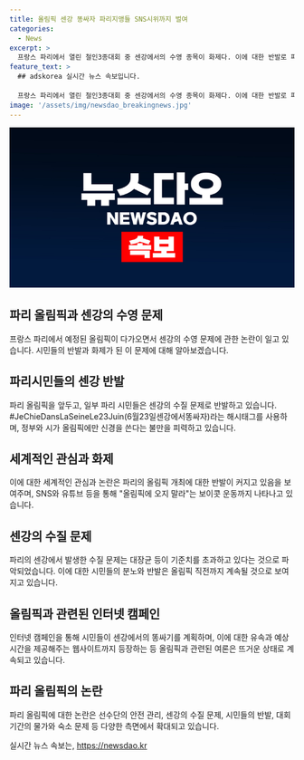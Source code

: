 ```yaml
---
title: 올림픽 센강 똥싸자 파리지앵들 SNS시위까지 벌여
categories:
  - News
excerpt: >
  프랑스 파리에서 열린 철인3종대회 중 센강에서의 수영 종목이 화제다. 이에 대한 반발로 파리 시민들이 센강에 똥을 싸자는 캠페인을 벌이고 있는데, 이는 올림픽과 센강 정화에 대한 불만으로 발생한 것이다. 올림픽을 앞둔 이 시점에서 파리 시민들의 반감은 더욱 커지고 있는데, 관광객과 행사 관계자들의 도래로 인해 발생한 물가와 숙소 문제 또한 이에 기여하고 있다. 이에 대한 시민들의 반감은 SNS와 유튜브 등을 통해 보이콧 운동까지 이어지고 있다.
feature_text: >
  ## adskorea 실시간 뉴스 속보입니다.

  프랑스 파리에서 열린 철인3종대회 중 센강에서의 수영 종목이 화제다. 이에 대한 반발로 파리 시민들이 센강에 똥을 싸자는 캠페인을 벌이고 있는데, 이는 올림픽과 센강 정화에 대한 불만으로 발생한 것이다. 올림픽을 앞둔 이 시점에서 파리 시민들의 반감은 더욱 커지고 있는데, 관광객과 행사 관계자들의 도래로 인해 발생한 물가와 숙소 문제 또한 이에 기여하고 있다. 이에 대한 시민들의 반감은 SNS와 유튜브 등을 통해 보이콧 운동까지 이어지고 있다.
image: '/assets/img/newsdao_breakingnews.jpg'
---
```


<p><img src="/assets/img/newsdao_breakingnews.jpg" alt="adskorea 속보" /></p>

<h2 data-ke-size="size26">파리 올림픽과 센강의 수영 문제</h2>

<p data-ke-size="size16">프랑스 파리에서 예정된 올림픽이 다가오면서 센강의 수영 문제에 관한 논란이 일고 있습니다. 시민들의 반발과 화제가 된 이 문제에 대해 알아보겠습니다.</p>

<h2 data-ke-size="size24">파리시민들의 센강 반발</h2>

<p data-ke-size="size16">파리 올림픽을 앞두고, 일부 파리 시민들은 센강의 수질 문제로 반발하고 있습니다. #JeChieDansLaSeineLe23Juin(6월23일센강에서똥싸자)라는 해시태그를 사용하며, 정부와 시가 올림픽에만 신경을 쓴다는 불만을 피력하고 있습니다.</p>

<h2 data-ke-size="size24">세계적인 관심과 화제</h2>

<p data-ke-size="size16">이에 대한 세계적인 관심과 논란은 파리의 올림픽 개최에 대한 반발이 커지고 있음을 보여주며, SNS와 유튜브 등을 통해 "올림픽에 오지 말라"는 보이콧 운동까지 나타나고 있습니다.</p>

<h2 data-ke-size="size24">센강의 수질 문제</h2>

<p data-ke-size="size16">파리의 센강에서 발생한 수질 문제는 대장균 등이 기준치를 초과하고 있다는 것으로 파악되었습니다. 이에 대한 시민들의 분노와 반발은 올림픽 직전까지 계속될 것으로 보여지고 있습니다.</p>

<h2 data-ke-size="size24">올림픽과 관련된 인터넷 캠페인</h2>

<p data-ke-size="size16">인터넷 캠페인을 통해 시민들이 센강에서의 똥싸기를 계획하며, 이에 대한 유속과 예상 시간을 제공해주는 웹사이트까지 등장하는 등 올림픽과 관련된 여론은 뜨거운 상태로 계속되고 있습니다.</p>

<h2 data-ke-size="size24">파리 올림픽의 논란</h2>

<p data-ke-size="size16">파리 올림픽에 대한 논란은 선수단의 안전 관리, 센강의 수질 문제, 시민들의 반발, 대회 기간의 물가와 숙소 문제 등 다양한 측면에서 확대되고 있습니다.</p>
실시간 뉴스 속보는, <a href="https://newsdao.kr" rel="dofollow">https://newsdao.kr</a>


